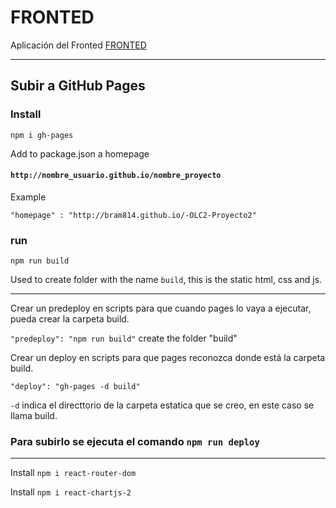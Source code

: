 # FRONTED

Aplicación del Fronted
[FRONTED](https://bram814.github.io/-OLC2-Proyecto2/)

------------
## Subir a GitHub Pages

### Install 
`npm i gh-pages`

Add to package.json a homepage
#### `http://nombre_usuario.github.io/nombre_proyecto`

Example

`"homepage" : "http://bram814.github.io/-OLC2-Proyecto2"`

### run
`npm run build`

Used to create folder with the name `build`, this is the static html, css and js.


 _____________________________________________________
Crear un predeploy en scripts para que cuando pages lo vaya a ejecutar, pueda crear la carpeta build.

`"predeploy": "npm run build"` create the folder "build"

Crear un deploy en scripts para que pages reconozca donde está la carpeta build.

`"deploy": "gh-pages -d build"`

`-d` indica el directtorio de la carpeta estatica que se creo, en este caso se llama build. 

### Para subirlo se ejecuta el comando `npm run deploy`  
_____________________________________________________

Install `npm i react-router-dom`

Install `npm i react-chartjs-2`
